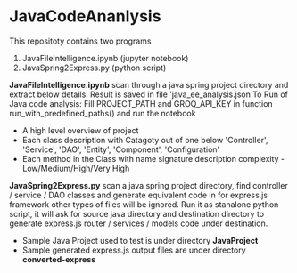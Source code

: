 # JavaCodeAnanlysis
This repositoty contains two programs
1. JavaFileIntelligence.ipynb (jupyter notebook)
2. JavaSpring2Express.py (python script)

**JavaFileIntelligence.ipynb** scan through a java spring project directory and extract below details. Result is saved in file 'java_ee_analysis.json
To Run of Java code analysis: Fill PROJECT_PATH and GROQ_API_KEY in function run_with_predefined_paths() and run the notebook
- A high level overview of project
- Each class description with Catagoty out of one below 
            'Controller',
            'Service',
            'DAO',
            'Entity',
            'Component',
            'Configuration'
- Each method in the Class with
           name
           signature
           description
           complexity - Low/Medium/High/Very High

**JavaSpring2Express.py** scan a java spring project directory, find controller / service / DAO classes and generate equivalent code in for express.js framework other types of files will be ignored.
Run it as stanalone python script, it will ask for source java directory and destination directory to generate express.js router / services / models code under destination.

- Sample Java Project used to test is under directory **JavaProject**
- Sample generated express.js output files are under directory **converted-express**
